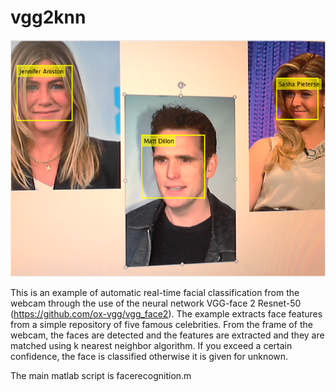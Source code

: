 # vgg2knn
![alt text](https://github.com/claudiogennaro/vgg2knn/blob/master/screenshot.png)

This is an example of automatic real-time facial classification from the webcam through the use of the neural network VGG-face 2 Resnet-50 (https://github.com/ox-vgg/vgg_face2).  The example extracts face features from a simple repository of five famous celebrities. From the frame of the webcam, the faces are detected and the features are extracted and they are matched using k nearest neighbor algorithm. If you exceed a certain confidence, the face is classified otherwise it is given for unknown.

The main matlab script is facerecognition.m
